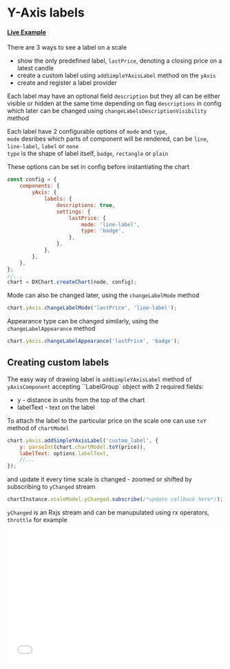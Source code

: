 # Y-Axis labels

#### <!--CSB_LINK-->[Live Example](https://codesandbox.io/s/c4twvf)<!--/CSB_LINK-->

There are 3 ways to see a label on a scale

-   show the only predefined label, `lastPrice`, denoting a closing price on a latest candle
-   create a custom label using `addSimpleYAxisLabel` method on the `yAxis`
-   create and register a label provider

Each label may have an optional field `description` but they all can be either visible or hidden at the same time depending on flag `descriptions` in config
which later can be changed using `changeLabelsDescriptionVisibility` method

Each label have 2 configurable options of `mode` and `type`,  
`mode` desribes which parts of component will be rendered, can be `line`, `line-label`, `label` or `none`  
`type` is the shape of label itself, `badge`, `rectangle` or `plain`

These options can be set in config before instantiating the chart

```js
const config = {
	components: {
		yAxis: {
			labels: {
				descriptions: true,
				settings: {
					lastPrice: {
						mode: 'line-label',
						type: 'badge',
					},
				},
			},
		},
	},
};
//...
chart = DXChart.createChart(node, config);
```

Mode can also be changed later, using the `changeLabelMode` method

```js
chart.yAxis.changeLabelMode('lastPrice', 'line-label');
```

Appearance type can be changed similarly, using the `changeLabelAppearance` method

```js
chart.yAxis.changeLabelAppearance('lastPrice', 'badge');
```

## Creating custom labels

The easy way of drawing label is `addSimpleYAxisLabel` method of `yAxisComponent`
accepting ``LabelGroup` object with 2 required fields:

-   y - distance in units from the top of the chart
-   labelText - text on the label

To attach the label to the particular price on the scale one can use `toY` method of `chartModel`

```js
chart.yAxis.addSimpleYAxisLabel('custom_label', {
	y: parseInt(chart.chartModel.toY(price)),
	labelText: options.labelText,
	//...
});
```

and update it every time scale is changed - zoomed or shifted by subscribing to `yChanged` stream

```js
chartInstance.scaleModel.yChanged.subscribe(/*update callback here*/);
```

`yChanged` is an Rxjs stream and can be manupulated using rx operators, `throttle` for example

<iframe src="./index.html" style="width:100%; border:none; height: 310px" title="DXCharts Lite Custom label"></iframe>